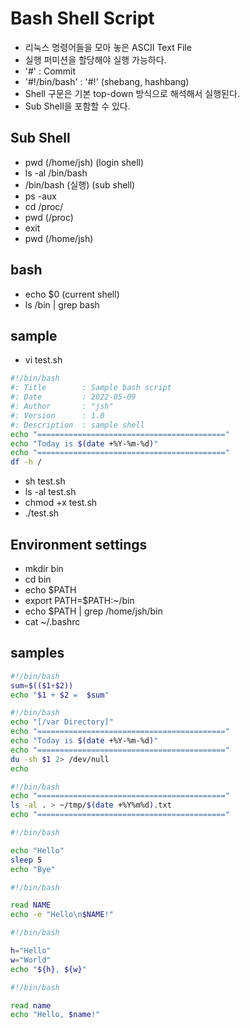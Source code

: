 # Bash Shell Script

- 리눅스 명령어들을 모아 놓은 ASCII Text File
- 실행 퍼미션을 할당해야 실행 가능하다.
- '#' : Commit
- '#!/bin/bash' : '#!' (shebang, hashbang)
- Shell 구문은 기본 top-down 방식으로 해석해서 실행된다.
- Sub Shell을 포함할 수 있다.

## Sub Shell

- pwd (/home/jsh) (login shell)
- ls -al /bin/bash
- /bin/bash (실행) (sub shell)
- ps -aux
- cd /proc/
- pwd (/proc)
- exit
- pwd (/home/jsh)

## bash

- echo $0 (current shell)
- ls /bin | grep bash

## sample

- vi test.sh

```bash
#!/bin/bash
#: Title        : Sample bash script
#: Date         : 2022-05-09
#: Author       : "jsh"
#: Version      : 1.0
#: Description  : sample shell
echo "=========================================="
echo "Today is $(date +%Y-%m-%d)"
echo "=========================================="
df -h /
```

- sh test.sh
- ls -al test.sh
- chmod +x test.sh
- ./test.sh

## Environment settings

- mkdir bin
- cd bin
- echo $PATH
- export PATH=$PATH:~/bin
- echo $PATH | grep /home/jsh/bin
- cat  ~/.bashrc

## samples

```bash
#!/bin/bash
sum=$(($1+$2))
echo "$1 + $2 =  $sum"
```

```bash
#!/bin/bash
echo "[/var Directory]"
echo "=========================================="
echo "Today is $(date +%Y-%m-%d)"
echo "=========================================="
du -sh $1 2> /dev/null
echo
```

```bash
#!/bin/bash
echo "=========================================="
ls -al . > ~/tmp/$(date +%Y%m%d).txt
echo "=========================================="
```

```bash
#!/bin/bash

echo "Hello"
sleep 5
echo "Bye"
```

```bash
#!/bin/bash

read NAME
echo -e "Hello\n$NAME!"
```

```bash
#!/bin/bash

h="Hello"
w="World"
echo "${h}, ${w}"
```

```bash
#!/bin/bash

read name
echo "Hello, $name!"
```
